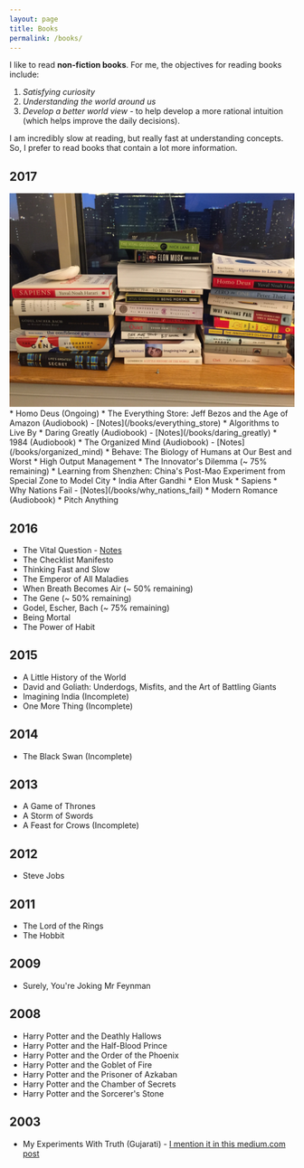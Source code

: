 ```yaml
---
layout: page
title: Books
permalink: /books/
---
```


I like to read **non-fiction books**. For me, the objectives for reading books include:
1. *Satisfying curiosity*
1. *Understanding the world around us*
1. *Develop a better world view* - to help develop a more rational intuition (which helps improve the daily decisions).

I am incredibly slow at reading, but really fast at understanding concepts. So, I prefer to read books that contain
a lot more information.

## 2017
<img src="/assets/books-2017.JPG">
* Homo Deus (Ongoing)
* The Everything Store: Jeff Bezos and the Age of Amazon (Audiobook) - [Notes](/books/everything_store)
* Algorithms to Live By
* Daring Greatly (Audiobook) - [Notes](/books/daring_greatly)
* 1984 (Audiobook)
* The Organized Mind (Audiobook) - [Notes](/books/organized_mind)
* Behave: The Biology of Humans at Our Best and Worst
* High Output Management
* The Innovator's Dilemma (~ 75% remaining)
* Learning from Shenzhen: China's Post-Mao Experiment from Special Zone to Model City
* India After Gandhi
* Elon Musk
* Sapiens
* Why Nations Fail - [Notes](/books/why_nations_fail)
* Modern Romance (Audiobook)
* Pitch Anything

## 2016
* The Vital Question - [Notes](/books/vital_question)
* The Checklist Manifesto
* Thinking Fast and Slow
* The Emperor of All Maladies
* When Breath Becomes Air (~ 50% remaining)
* The Gene (~ 50% remaining)
* Godel, Escher, Bach (~ 75% remaining)
* Being Mortal
* The Power of Habit

## 2015
* A Little History of the World
* David and Goliath: Underdogs, Misfits, and the Art of Battling Giants
* Imagining India (Incomplete)
* One More Thing (Incomplete)

## 2014
* The Black Swan (Incomplete)

## 2013
* A Game of Thrones
* A Storm of Swords
* A Feast for Crows (Incomplete)

## 2012
* Steve Jobs

## 2011
* The Lord of the Rings
* The Hobbit

## 2009
* Surely, You're Joking Mr Feynman

## 2008
* Harry Potter and the Deathly Hallows
* Harry Potter and the Half-Blood Prince
* Harry Potter and the Order of the Phoenix
* Harry Potter and the Goblet of Fire
* Harry Potter and the Prisoner of Azkaban
* Harry Potter and the Chamber of Secrets
* Harry Potter and the Sorcerer's Stone

## 2003
* My Experiments With Truth (Gujarati) - [I mention it in this medium.com post](https://medium.com/@hardikp/how-gandhi-brought-changes-in-himself-and-his-followers-1c1bed51c6aa)
